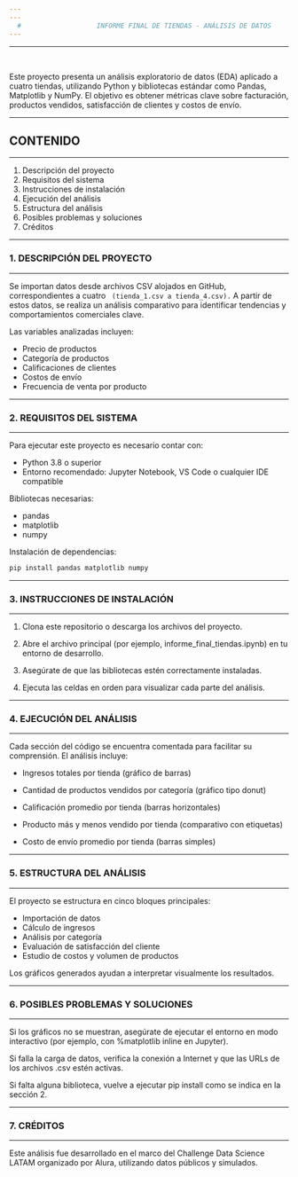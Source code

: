 ```yaml
---
---
  #                   INFORME FINAL DE TIENDAS - ANÁLISIS DE DATOS
---
```

---

<br>

Este proyecto presenta un análisis exploratorio de datos (EDA) aplicado a 
cuatro tiendas, utilizando Python y bibliotecas estándar como Pandas, Matplotlib 
y NumPy. El objetivo es obtener métricas clave sobre facturación, productos 
vendidos, satisfacción de clientes y costos de envío.

-------------------------------------------------------------------------------
## CONTENIDO
-------------------------------------------------------------------------------

1. Descripción del proyecto
2. Requisitos del sistema
3. Instrucciones de instalación
4. Ejecución del análisis
5. Estructura del análisis
6. Posibles problemas y soluciones
7. Créditos

-------------------------------------------------------------------------------
### 1. DESCRIPCIÓN DEL PROYECTO
-------------------------------------------------------------------------------

Se importan datos desde archivos CSV alojados en GitHub, correspondientes a 
cuatro ` (tienda_1.csv a tienda_4.csv).` A partir de estos datos, se 
realiza un análisis comparativo para identificar tendencias y comportamientos 
comerciales clave.

Las variables analizadas incluyen:

- Precio de productos
- Categoría de productos
- Calificaciones de clientes
- Costos de envío
- Frecuencia de venta por producto

-------------------------------------------------------------------------------
### 2. REQUISITOS DEL SISTEMA
-------------------------------------------------------------------------------

Para ejecutar este proyecto es necesario contar con:

- Python 3.8 o superior
- Entorno recomendado: Jupyter Notebook, VS Code o cualquier IDE compatible

Bibliotecas necesarias:

- pandas
- matplotlib
- numpy

Instalación de dependencias:

```bash
pip install pandas matplotlib numpy
```

---
### 3. INSTRUCCIONES DE INSTALACIÓN
---

1. Clona este repositorio o descarga los archivos del proyecto.

2. Abre el archivo principal (por ejemplo, informe_final_tiendas.ipynb)
en tu entorno de desarrollo.

3. Asegúrate de que las bibliotecas estén correctamente instaladas.

4. Ejecuta las celdas en orden para visualizar cada parte del análisis.

---
### 4. EJECUCIÓN DEL ANÁLISIS
---
Cada sección del código se encuentra comentada para facilitar su comprensión.
El análisis incluye:

- Ingresos totales por tienda (gráfico de barras)

- Cantidad de productos vendidos por categoría (gráfico tipo donut)

- Calificación promedio por tienda (barras horizontales)

- Producto más y menos vendido por tienda (comparativo con etiquetas)

- Costo de envío promedio por tienda (barras simples)

---
### 5. ESTRUCTURA DEL ANÁLISIS
---
El proyecto se estructura en cinco bloques principales:

- Importación de datos
- Cálculo de ingresos
- Análisis por categoría
- Evaluación de satisfacción del cliente
- Estudio de costos y volumen de productos

Los gráficos generados ayudan a interpretar visualmente los resultados.

---
### 6. POSIBLES PROBLEMAS Y SOLUCIONES
---
Si los gráficos no se muestran, asegúrate de ejecutar el entorno en modo
interactivo (por ejemplo, con %matplotlib inline en Jupyter).

Si falla la carga de datos, verifica la conexión a Internet y que las URLs
de los archivos .csv estén activas.

Si falta alguna biblioteca, vuelve a ejecutar pip install como se
indica en la sección 2.

---
### 7. CRÉDITOS
---
Este análisis fue desarrollado en el marco del Challenge Data Science LATAM
organizado por Alura, utilizando datos públicos y simulados.

